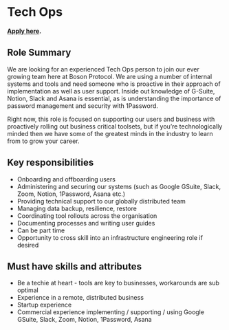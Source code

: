 # Tech Ops

**[Apply here](https://boards.greenhouse.io/bosonprotocol/jobs/4328821003).**


## Role Summary

We are looking for an experienced Tech Ops person to join our ever growing team here at Boson Protocol. We are using a number of internal systems and tools and need someone who is proactive in their approach of implementation as well as user support. Inside out knowledge of G-Suite, Notion, Slack and Asana is essential, as is understanding the importance of password management and security with 1Password.

Right now, this role is focused on supporting our users and business with proactively rolling out business critical toolsets, but if you’re technologically minded then we have some of the greatest minds in the industry to learn from to grow your career.

## Key responsibilities

- Onboarding and offboarding users
- Administering and securing our systems (such as Google GSuite, Slack, Zoom, Notion, 1Password, Asana etc.)
- Providing technical support to our globally distributed team
- Managing data backup, resilience, restore
- Coordinating tool rollouts across the organisation
- Documenting processes and writing user guides
- Can be part time
- Opportunity to cross skill into an infrastructure engineering role if desired

## Must have skills and attributes

- Be a techie at heart - tools are key to businesses, workarounds are sub optimal
- Experience in a remote, distributed business
- Startup experience
- Commercial experience implementing / supporting / using Google GSuite, Slack, Zoom, Notion, 1Password, Asana
